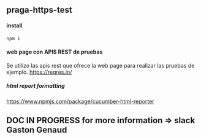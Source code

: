 ## praga-https-test

#### install 
```
npm i
```
#### web page con APIS REST de pruebas 
Se utilizo las apis rest que ofrece la web page para realizar las pruebas de ejemplo.
https://reqres.in/

##### html report formatting 
https://www.npmjs.com/package/cucumber-html-reporter

## DOC IN PROGRESS for more information => slack Gaston Genaud